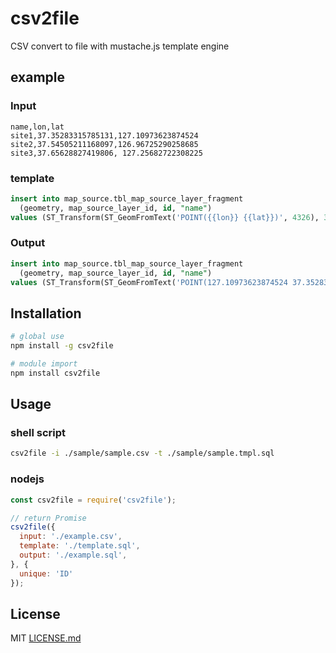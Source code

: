 # csv2file
CSV convert to file with mustache.js template engine

## example
### Input
```
name,lon,lat
site1,37.35283315785131,127.10973623874524
site2,37.54505211168097,126.96725290258685
site3,37.65628827419806, 127.25682722308225
```
### template
```sql
insert into map_source.tbl_map_source_layer_fragment
  (geometry, map_source_layer_id, id, "name")
values (ST_Transform(ST_GeomFromText('POINT({{lon}} {{lat}})', 4326), 3857), 6, '', '{{name}}');
```

### Output
```sql
insert into map_source.tbl_map_source_layer_fragment
  (geometry, map_source_layer_id, id, "name")
values (ST_Transform(ST_GeomFromText('POINT(127.10973623874524 37.35283315785131)', 4326), 3857), 6, '', 'site1');
```

## Installation

```bash
# global use
npm install -g csv2file

# module import
npm install csv2file
```

## Usage

### shell script
```bash
csv2file -i ./sample/sample.csv -t ./sample/sample.tmpl.sql
```

### nodejs
```javascript
const csv2file = require('csv2file');

// return Promise
csv2file({
  input: './example.csv',
  template: './template.sql',
  output: './example.sql',
}, {
  unique: 'ID'
});
```

## License

MIT [LICENSE.md](LICENSE.md)
